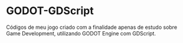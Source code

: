 # GODOT-GDScript
Códigos de meu jogo criado com a finalidade apenas de estudo sobre Game Development, utilizando GODOT Engine com GDScript.
